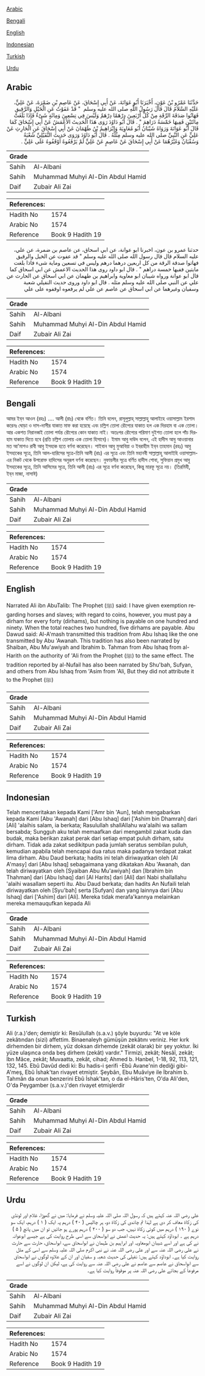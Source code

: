 [Arabic](#arabic)

[Bengali](#bengali)

[English](#english)

[Indonesian](#indonesian)

[Turkish](#turkish)

[Urdu](#urdu)

## Arabic


<div dir="rtl" lang="ar" style={{fontSize:'larger',backgroundColor:'#f8f9fa',padding:20}}>
حَدَّثَنَا عَمْرُو بْنُ عَوْنٍ، أَخْبَرَنَا أَبُو عَوَانَةَ، عَنْ أَبِي إِسْحَاقَ، عَنْ عَاصِمِ بْنِ ضَمْرَةَ، عَنْ عَلِيٍّ، عَلَيْهِ السَّلاَمُ قَالَ قَالَ رَسُولُ اللَّهِ صلى الله عليه وسلم ‏ "‏ قَدْ عَفَوْتُ عَنِ الْخَيْلِ وَالرَّقِيقِ فَهَاتُوا صَدَقَةَ الرِّقَةِ مِنْ كُلِّ أَرْبَعِينَ دِرْهَمًا دِرْهَمٌ وَلَيْسَ فِي تِسْعِينَ وَمِائَةٍ شَىْءٌ فَإِذَا بَلَغَتْ مِائَتَيْنِ فَفِيهَا خَمْسَةُ دَرَاهِمَ ‏"‏ ‏.‏ قَالَ أَبُو دَاوُدَ رَوَى هَذَا الْحَدِيثَ الأَعْمَشُ عَنْ أَبِي إِسْحَاقَ كَمَا قَالَ أَبُو عَوَانَةَ وَرَوَاهُ شَيْبَانُ أَبُو مُعَاوِيَةَ وَإِبْرَاهِيمُ بْنُ طَهْمَانَ عَنْ أَبِي إِسْحَاقَ عَنِ الْحَارِثِ عَنْ عَلِيٍّ عَنِ النَّبِيِّ صلى الله عليه وسلم مِثْلَهُ ‏.‏ قَالَ أَبُو دَاوُدَ وَرَوَى حَدِيثَ النُّفَيْلِيِّ شُعْبَةُ وَسُفْيَانُ وَغَيْرُهُمَا عَنْ أَبِي إِسْحَاقَ عَنْ عَاصِمٍ عَنْ عَلِيٍّ لَمْ يَرْفَعُوهُ أَوْقَفُوهُ عَلَى عَلِيٍّ ‏.‏
</div>
<div style={{backgroundColor:'#f8f9fa',padding:20, marginBottom: 10}}><table> <thead> <tr> <th>Grade</th> <th></th> </tr> </thead> <tbody> <tr><td>Sahih</td><td>Al-Albani</td></tr><tr><td>Sahih</td><td>Muhammad Muhyi Al-Din Abdul Hamid</td></tr><tr><td>Daif</td><td>Zubair Ali Zai</td></tr></tbody></table><table> <thead> <tr> <th>References:</th> <th></th> </tr> </thead> <tbody><tr><td>Hadith No</td><td>1574</td></tr><tr><td>Arabic No</td><td>1574</td></tr><tr><td>Reference</td><td>Book 9 Hadith 19</td></tr></tbody></table></div>


<div dir="rtl" lang="ar" style={{fontSize:'larger',backgroundColor:'#f8f9fa',padding:20}}>
حدثنا عمرو بن عون، اخبرنا ابو عوانة، عن ابي اسحاق، عن عاصم بن ضمرة، عن علي، عليه السلام قال قال رسول الله صلى الله عليه وسلم " قد عفوت عن الخيل والرقيق فهاتوا صدقة الرقة من كل اربعين درهما درهم وليس في تسعين وماية شىء فاذا بلغت مايتين ففيها خمسة دراهم " . قال ابو داود روى هذا الحديث الاعمش عن ابي اسحاق كما قال ابو عوانة ورواه شيبان ابو معاوية وابراهيم بن طهمان عن ابي اسحاق عن الحارث عن علي عن النبي صلى الله عليه وسلم مثله . قال ابو داود وروى حديث النفيلي شعبة وسفيان وغيرهما عن ابي اسحاق عن عاصم عن علي لم يرفعوه اوقفوه على علي
</div>
<div style={{backgroundColor:'#f8f9fa',padding:20, marginBottom: 10}}><table> <thead> <tr> <th>Grade</th> <th></th> </tr> </thead> <tbody> <tr><td>Sahih</td><td>Al-Albani</td></tr><tr><td>Sahih</td><td>Muhammad Muhyi Al-Din Abdul Hamid</td></tr><tr><td>Daif</td><td>Zubair Ali Zai</td></tr></tbody></table><table> <thead> <tr> <th>References:</th> <th></th> </tr> </thead> <tbody><tr><td>Hadith No</td><td>1574</td></tr><tr><td>Arabic No</td><td>1574</td></tr><tr><td>Reference</td><td>Book 9 Hadith 19</td></tr></tbody></table></div>

## Bengali


<div dir="ltr" lang="bn" style={{fontSize:'larger',backgroundColor:'#f8f9fa',padding:20}}>
আমর ইব্‌ন আওন (রহঃ) .... আলী (রাঃ) থেকে বর্ণিত। তিনি বলেন, রাসূলুল্লাহ্‌ সাল্লাল্লাহু আলাইহে ওয়াসাল্লাম ইরশাদ করেনঃ ঘোড়া ও দাস-দাসীর যাকাত মাফ করা হয়েছে এবং চল্লিশ তোলা রৌপ্যের যাকাত হল এক দিরহাম বা এক তোলা। আর একশত নিরানব্বই তোলা পর্যন্ত রৌপ্যের কোন যাকাত নাই। অতঃপর রৌপ্যের পরিমাণ দুইশত তোলা হলে পাঁচ দিরহাম যাকাত দিতে হবে (প্রতি চল্লিশ তোলায় এক তোলা হিসাবে)। ইমাম আবু দাউদ বলেন, এই হাদীস আবু আওয়ানার মত আ'মাশও রাবী আবু ইসহাক হতে বর্ণনা করেছেন। শাইবান আবু মুআবিয়া ও ইবরাহীম ইব্‌ন তাহমান (রহঃ) আবু ইসহাকের সূত্রে, তিনি আল-হারিসের সূত্রে-তিনি আলী (রাঃ) এর সূত্রে এবং তিনি মহানবী সাল্লাল্লাহু আলাইহি ওয়াসাল্লাম-এর নিকট থেকে উপরোক্ত হাদিসের অনুরূপ বর্ণনা করেছেন। নুফায়লীর সূত্রে বর্ণিত হাদীস শোবা, সুফিয়ান প্রমুখ আবু ইসহাকের সূত্রে, তিনি আসিমের সূত্রে, তিনি আলী (রাঃ) এর সূত্রে বর্ণনা করেছেন, কিন্তু মারফূ সূত্রে নয়। (তিরমিযী, ইব্‌ন মাজা, নাসাঈ)
</div>
<div style={{backgroundColor:'#f8f9fa',padding:20, marginBottom: 10}}><table> <thead> <tr> <th>Grade</th> <th></th> </tr> </thead> <tbody> <tr><td>Sahih</td><td>Al-Albani</td></tr><tr><td>Sahih</td><td>Muhammad Muhyi Al-Din Abdul Hamid</td></tr><tr><td>Daif</td><td>Zubair Ali Zai</td></tr></tbody></table><table> <thead> <tr> <th>References:</th> <th></th> </tr> </thead> <tbody><tr><td>Hadith No</td><td>1574</td></tr><tr><td>Arabic No</td><td>1574</td></tr><tr><td>Reference</td><td>Book 9 Hadith 19</td></tr></tbody></table></div>

## English


<div dir="ltr" lang="en" style={{fontSize:'larger',backgroundColor:'#f8f9fa',padding:20}}>
Narrated Ali ibn AbuTalib: The Prophet (ﷺ) said: I have given exemption regarding horses and slaves; with regard to coins, however, you must pay a dirham for every forty (dirhams), but nothing is payable on one hundred and ninety. When the total reaches two hundred, five dirhams are payable. Abu Dawud said: Al-A'mash transmitted this tradition from Abu Ishaq like the one transmitted by Abu 'Awanah. This tradition has also been narrated by Shaiban, Abu Mu'awiyah and Ibrahim b. Tahman from Abu Ishaq from al-Harith on the authority of 'Ali from the Prophet (ﷺ) to the same effect. The tradition reported by al-Nufail has also been narrated by Shu'bah, Sufyan, and others from Abu Ishaq from 'Asim from 'Ali, But they did not attribute it to the Prophet (ﷺ)
</div>
<div style={{backgroundColor:'#f8f9fa',padding:20, marginBottom: 10}}><table> <thead> <tr> <th>Grade</th> <th></th> </tr> </thead> <tbody> <tr><td>Sahih</td><td>Al-Albani</td></tr><tr><td>Sahih</td><td>Muhammad Muhyi Al-Din Abdul Hamid</td></tr><tr><td>Daif</td><td>Zubair Ali Zai</td></tr></tbody></table><table> <thead> <tr> <th>References:</th> <th></th> </tr> </thead> <tbody><tr><td>Hadith No</td><td>1574</td></tr><tr><td>Arabic No</td><td>1574</td></tr><tr><td>Reference</td><td>Book 9 Hadith 19</td></tr></tbody></table></div>

## Indonesian


<div dir="ltr" lang="id" style={{fontSize:'larger',backgroundColor:'#f8f9fa',padding:20}}>
Telah menceritakan kepada Kami ['Amr bin 'Aun], telah mengabarkan kepada Kami [Abu 'Awanah] dari [Abu Ishaq] dari ['Ashim bin Dhamrah] dari [Ali] 'alaihis salam, ia berkata; Rasulullah shallAllahu wa'alaihi wa sallam bersabda; Sungguh aku telah memaafkan dari mengambil zakat kuda dan budak, maka berikan zakat perak dari setiap empat puluh dirham, satu dirham. Tidak ada zakat sedikitpun pada jumlah seratus sembilan puluh, kemudian apabila telah mencapai dua ratus maka padanya terdapat zakat lima dirham. Abu Daud berkata; hadits ini telah diriwayatkan oleh [Al A'masy] dari [Abu Ishaq] sebagaimana yang dikatakan Abu 'Awanah, dan telah diriwayatkan oleh [Syaiban Abu Mu'awiyah] dan [Ibrahim bin Thahman] dari [Abu Ishaq] dari [Al Harits] dari [Ali] dari Nabi shallallahu 'alaihi wasallam seperti itu. Abu Daud berkata; dan hadits An Nufaili telah diriwayatkan oleh [Syu'bah] serta [Sufyan] dan yang lainnya dari [Abu Ishaq] dari ['Ashim] dari [Ali]. Mereka tidak merafa'kannya melainkan mereka memauqufkan kepada Ali
</div>
<div style={{backgroundColor:'#f8f9fa',padding:20, marginBottom: 10}}><table> <thead> <tr> <th>Grade</th> <th></th> </tr> </thead> <tbody> <tr><td>Sahih</td><td>Al-Albani</td></tr><tr><td>Sahih</td><td>Muhammad Muhyi Al-Din Abdul Hamid</td></tr><tr><td>Daif</td><td>Zubair Ali Zai</td></tr></tbody></table><table> <thead> <tr> <th>References:</th> <th></th> </tr> </thead> <tbody><tr><td>Hadith No</td><td>1574</td></tr><tr><td>Arabic No</td><td>1574</td></tr><tr><td>Reference</td><td>Book 9 Hadith 19</td></tr></tbody></table></div>

## Turkish


<div dir="ltr" lang="tr" style={{fontSize:'larger',backgroundColor:'#f8f9fa',padding:20}}>
Ali (r.a.)'den; demiştir ki: Resûlullah (s.a.v.) şöyle buyurdu: "At ve köle zekâtından (sizi) affettim. Binaenaleyh gümüşün zekâtını veriniz. Her kırk dirhemden bir dirhem, yüz doksan dirhemde (zekât olarak) bir şey yoktur. İki yüze ulaşınca onda beş dirhem (zekât) vardır." Tirmizi, zekât; Nesâî, zekât; İbn Mâce, zekât; Muvaatta, zekât, cihad; Ahmed b. Hanbel, 1-18, 92, 113, 121, 132, 145. Ebû Davûd dedi ki: Bu hadis-i şerifi -Ebû Avane'nin dediği gibi- A'meş, Ebû İshak'tan rivayet etmiştir. Şeybân, Ebu Muâviye ile İbrahim b. Tahmân da onun benzerini Ebû İshak'tan, o da el-Hâris'ten, O'da Ali'den, O'da Peygamber (s.a.v.)'den rivayet et­mişlerdir
</div>
<div style={{backgroundColor:'#f8f9fa',padding:20, marginBottom: 10}}><table> <thead> <tr> <th>Grade</th> <th></th> </tr> </thead> <tbody> <tr><td>Sahih</td><td>Al-Albani</td></tr><tr><td>Sahih</td><td>Muhammad Muhyi Al-Din Abdul Hamid</td></tr><tr><td>Daif</td><td>Zubair Ali Zai</td></tr></tbody></table><table> <thead> <tr> <th>References:</th> <th></th> </tr> </thead> <tbody><tr><td>Hadith No</td><td>1574</td></tr><tr><td>Arabic No</td><td>1574</td></tr><tr><td>Reference</td><td>Book 9 Hadith 19</td></tr></tbody></table></div>

## Urdu


<div dir="rtl" lang="ur" style={{fontSize:'larger',backgroundColor:'#f8f9fa',padding:20}}>
علی رضی اللہ عنہ کہتے ہیں کہ رسول اللہ صلی اللہ علیہ وسلم نے فرمایا: میں نے گھوڑا، غلام اور لونڈی کی زکاۃ معاف کر دی ہے لہٰذا تم چاندی کی زکاۃ دو، ہر چالیس ( ۴۰ ) درہم پہ ایک ( ۱ ) درہم، ایک سو نوے ( ۱۹۰ ) درہم میں کوئی زکاۃ نہیں، جب دو سو ( ۲۰۰ ) درہم پورے ہو جائیں تو ان میں پانچ ( ۵ ) درہم ہے ۔ ابوداؤد کہتے ہیں: یہ حدیث اعمش نے ابواسحاق سے اسی طرح روایت کی ہے جیسے ابوعوانہ نے کی ہے اور اسے شیبان ابومعاویہ اور ابراہیم بن طہمان نے ابواسحاق سے، ابواسحاق، حارث سے حارث نے علی رضی اللہ عنہ سے اور علی رضی اللہ عنہ نے نبی اکرم صلی اللہ علیہ وسلم سے اسی کے مثل روایت کیا ہے۔ ابوداؤد کہتے ہیں: نفیلی کی حدیث شعبہ و سفیان اور ان کے علاوہ لوگوں نے ابواسحاق سے ابواسحاق نے عاصم سے عاصم نے علی رضی اللہ عنہ سے روایت کی ہے، لیکن ان لوگوں نے اسے مرفوعاً کے بجائے علی رضی اللہ عنہ پر موقوفاً روایت کیا ہے۔
</div>
<div style={{backgroundColor:'#f8f9fa',padding:20, marginBottom: 10}}><table> <thead> <tr> <th>Grade</th> <th></th> </tr> </thead> <tbody> <tr><td>Sahih</td><td>Al-Albani</td></tr><tr><td>Sahih</td><td>Muhammad Muhyi Al-Din Abdul Hamid</td></tr><tr><td>Daif</td><td>Zubair Ali Zai</td></tr></tbody></table><table> <thead> <tr> <th>References:</th> <th></th> </tr> </thead> <tbody><tr><td>Hadith No</td><td>1574</td></tr><tr><td>Arabic No</td><td>1574</td></tr><tr><td>Reference</td><td>Book 9 Hadith 19</td></tr></tbody></table></div>